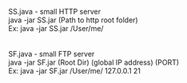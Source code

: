 SS.java - small HTTP server </br>
java -jar SS.jar (Path to http root folder)</br>
Ex: java -jar SS.jar /User/me/</br>
</br></br>
SF.java - small FTP server </br>
java -jar SF.jar (Root Dir) (global IP address) (PORT)</br>
Ex: java -jar SF.jar /User/me/ 127.0.0.1 21</br>

